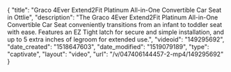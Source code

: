 {
    "title": "Graco 4Ever Extend2Fit Platinum All-in-One Convertible Car Seat in Ottlie",
    "description": "The Graco 4Ever Extend2Fit Platinum All-in-One Convertible Car Seat conveniently transitions from an infant to toddler seat with ease. Features an EZ Tight latch for secure and simple installation, and up to 5 extra inches of legroom for extended use.",
    "videoid": "149295692",
    "date_created": "1518647603",
    "date_modified": "1519079189",
    "type": "captivate",
    "layout": "video",
    "url": "\/v\/047406144457-2-mp4\/149295692"
}